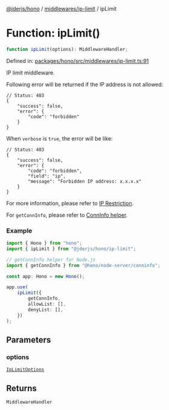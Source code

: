 [@jderjs/hono](../../../README.md) / [middlewares/ip-limit](../README.md) / ipLimit

# Function: ipLimit()

```ts
function ipLimit(options): MiddlewareHandler;
```

Defined in: [packages/hono/src/middlewares/ip-limit.ts:91](https://github.com/jder-std/hono/blob/7823dd7a59aeab0be6398df9a9afa170aec0fb84/packages/hono/src/middlewares/ip-limit.ts#L91)

IP limit middleware.

Following error will be returned if the IP address is not allowed:

```jsonc
// Status: 403
{
    "success": false,
    "error": {
        "code": "forbidden"
    }
}
```

When `verbose` is `true`, the error will be like:

```jsonc
// Status: 403
{
    "success": false,
    "error": {
        "code": "forbidden",
        "field": "ip",
        "message": "Forbidden IP address: x.x.x.x"
    }
}
```

For more information, please refer to
[IP Restriction](https://hono.dev/docs/middleware/builtin/ip-restriction).

For `getConnInfo`, please refer to
[ConnInfo helper](https://hono.dev/docs/helpers/conninfo).

### Example

```ts
import { Hono } from "hono";
import { ipLimit } from "@jderjs/hono/ip-limit";

// getConnInfo helper for Node.js
import { getConnInfo } from "@hono/node-server/conninfo";

const app: Hono = new Hono();

app.use(
    ipLimit({
        getConnInfo,
        allowList: [],
        denyList: [],
    })
);
```

## Parameters

### options

[`IpLimitOptions`](../type-aliases/IpLimitOptions.md)

## Returns

`MiddlewareHandler`
